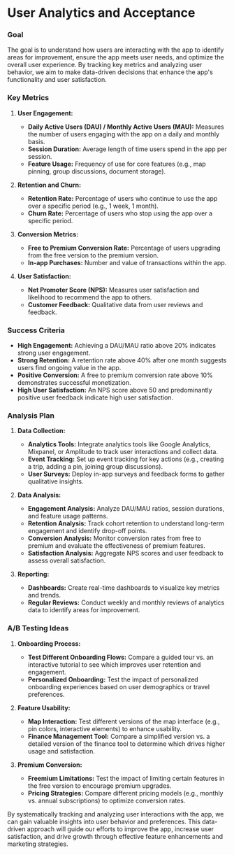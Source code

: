 # User Analytics and Acceptance

### Goal

The goal is to understand how users are interacting with the app to identify areas for improvement, ensure the app meets user needs, and optimize the overall user experience. By tracking key metrics and analyzing user behavior, we aim to make data-driven decisions that enhance the app's functionality and user satisfaction.

### Key Metrics

1. **User Engagement:**
   - **Daily Active Users (DAU) / Monthly Active Users (MAU):** Measures the number of users engaging with the app on a daily and monthly basis.
   - **Session Duration:** Average length of time users spend in the app per session.
   - **Feature Usage:** Frequency of use for core features (e.g., map pinning, group discussions, document storage).

2. **Retention and Churn:**
   - **Retention Rate:** Percentage of users who continue to use the app over a specific period (e.g., 1 week, 1 month).
   - **Churn Rate:** Percentage of users who stop using the app over a specific period.

3. **Conversion Metrics:**
   - **Free to Premium Conversion Rate:** Percentage of users upgrading from the free version to the premium version.
   - **In-app Purchases:** Number and value of transactions within the app.

4. **User Satisfaction:**
   - **Net Promoter Score (NPS):** Measures user satisfaction and likelihood to recommend the app to others.
   - **Customer Feedback:** Qualitative data from user reviews and feedback.

### Success Criteria

- **High Engagement:** Achieving a DAU/MAU ratio above 20% indicates strong user engagement.
- **Strong Retention:** A retention rate above 40% after one month suggests users find ongoing value in the app.
- **Positive Conversion:** A free to premium conversion rate above 10% demonstrates successful monetization.
- **High User Satisfaction:** An NPS score above 50 and predominantly positive user feedback indicate high user satisfaction.

### Analysis Plan

1. **Data Collection:**
   - **Analytics Tools:** Integrate analytics tools like Google Analytics, Mixpanel, or Amplitude to track user interactions and collect data.
   - **Event Tracking:** Set up event tracking for key actions (e.g., creating a trip, adding a pin, joining group discussions).
   - **User Surveys:** Deploy in-app surveys and feedback forms to gather qualitative insights.

2. **Data Analysis:**
   - **Engagement Analysis:** Analyze DAU/MAU ratios, session durations, and feature usage patterns.
   - **Retention Analysis:** Track cohort retention to understand long-term engagement and identify drop-off points.
   - **Conversion Analysis:** Monitor conversion rates from free to premium and evaluate the effectiveness of premium features.
   - **Satisfaction Analysis:** Aggregate NPS scores and user feedback to assess overall satisfaction.

3. **Reporting:**
   - **Dashboards:** Create real-time dashboards to visualize key metrics and trends.
   - **Regular Reviews:** Conduct weekly and monthly reviews of analytics data to identify areas for improvement.

### A/B Testing Ideas

1. **Onboarding Process:**
   - **Test Different Onboarding Flows:** Compare a guided tour vs. an interactive tutorial to see which improves user retention and engagement.
   - **Personalized Onboarding:** Test the impact of personalized onboarding experiences based on user demographics or travel preferences.

2. **Feature Usability:**
   - **Map Interaction:** Test different versions of the map interface (e.g., pin colors, interactive elements) to enhance usability.
   - **Finance Management Tool:** Compare a simplified version vs. a detailed version of the finance tool to determine which drives higher usage and satisfaction.

3. **Premium Conversion:**
   - **Freemium Limitations:** Test the impact of limiting certain features in the free version to encourage premium upgrades.
   - **Pricing Strategies:** Compare different pricing models (e.g., monthly vs. annual subscriptions) to optimize conversion rates.

By systematically tracking and analyzing user interactions with the app, we can gain valuable insights into user behavior and preferences. This data-driven approach will guide our efforts to improve the app, increase user satisfaction, and drive growth through effective feature enhancements and marketing strategies.
